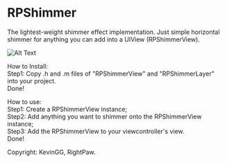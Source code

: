 # RPShimmer
The lightest-weight shimmer effect implementation. 
Just simple horizontal shimmer for anything you can add into a UIView (RPShimmerView). 

![Alt Text](http://www.iakworkshop.comuv.com/Public/img/GitLink/RPShimmer.gif)

How to Install:<br/>
Step1: Copy .h and .m files of "RPShimmerView" and "RPShimmerLayer" into your project.<br/>
Done!<br/>

How to use:<br/>
Step1: Create a RPShimmerView instance;<br/>
Step2: Add anything you want to shimmer onto the RPShimmerView instance;<br/>
Step3: Add the RPShimmerView to your viewcontroller's view.<br/>
Done!<br/>



Copyright: KevinGG, RightPaw.
